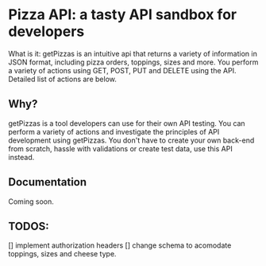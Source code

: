 # Pizza API: a tasty API sandbox for developers
What is it: getPizzas is an intuitive api that returns a variety of information in JSON format, including pizza orders, toppings, sizes and more. You perform a variety of actions using GET, POST, PUT and DELETE using the API. Detailed list of actions are below.

## Why?
getPizzas is a tool developers can use for their own API testing. You can perform a variety of actions and investigate the principles of API development using getPizzas. You don't have to create your own back-end from scratch, hassle with validations or create test data, use this API instead.

## Documentation

Coming soon.

## TODOS:
[] implement authorization headers
[] change schema to acomodate toppings, sizes and cheese type.